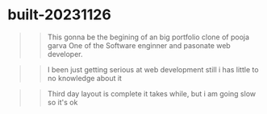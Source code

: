 # built-20231126

>> This gonna be the begining of an big portfolio clone of pooja garva
 One of the Software enginner and pasonate web developer.

>> I been just getting serious at web development
 still  i has little to no knowledge about it 

>>Third day layout is complete it takes while, but i am going slow so it's ok

